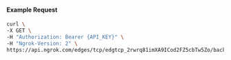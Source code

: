 <!-- Code generated for API Clients. DO NOT EDIT. -->

#### Example Request

```bash
curl \
-X GET \
-H "Authorization: Bearer {API_KEY}" \
-H "Ngrok-Version: 2" \
https://api.ngrok.com/edges/tcp/edgtcp_2rwrq81imXA9ICod2FZ5cbTw5Zo/backend
```
